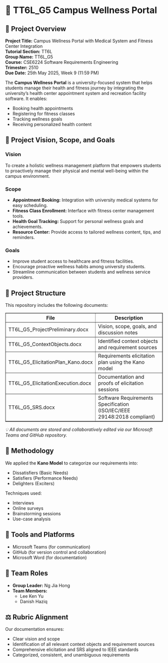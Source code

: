 <h1>🏥 TT6L_G5 Campus Wellness Portal</h1>

<h2>📌 Project Overview</h2>
<p>
  <strong>Project Title:</strong> Campus Wellness Portal with Medical System and Fitness Center Integration<br>
  <strong>Tutorial Section:</strong> TT6L<br>
  <strong>Group Name:</strong> TT6L_G5<br>
  <strong>Course:</strong> CSE6224 Software Requirements Engineering<br>
  <strong>Trimester:</strong> 2510<br>
  <strong>Due Date:</strong> 25th May 2025, Week 9 (11:59 PM)
</p>

<p>
  The <strong>Campus Wellness Portal</strong> is a university-focused system that helps students manage their health and fitness journey by integrating the university’s health center appointment system and recreation facility software. It enables:
</p>
<ul>
  <li>Booking health appointments</li>
  <li>Registering for fitness classes</li>
  <li>Tracking wellness goals</li>
  <li>Receiving personalized health content</li>
</ul>

<h2>🎯 Project Vision, Scope, and Goals</h2>

<h3>Vision</h3>
<p>
  To create a holistic wellness management platform that empowers students to proactively manage their physical and mental well-being within the campus environment.
</p>

<h3>Scope</h3>
<ul>
  <li><strong>Appointment Booking:</strong> Integration with university medical systems for easy scheduling.</li>
  <li><strong>Fitness Class Enrollment:</strong> Interface with fitness center management tools.</li>
  <li><strong>Health Goal Tracking:</strong> Support for personal wellness goals and achievements.</li>
  <li><strong>Resource Center:</strong> Provide access to tailored wellness content, tips, and reminders.</li>
</ul>

<h3>Goals</h3>
<ul>
  <li>Improve student access to healthcare and fitness facilities.</li>
  <li>Encourage proactive wellness habits among university students.</li>
  <li>Streamline communication between students and wellness service providers.</li>
</ul>

<h2>🧩 Project Structure</h2>
<p>This repository includes the following documents:</p>
<table border="1" cellpadding="8" cellspacing="0">
  <tr>
    <th>File</th>
    <th>Description</th>
  </tr>
  <tr>
    <td>TT6L_G5_ProjectPreliminary.docx</td>
    <td>Vision, scope, goals, and discussion notes</td>
  </tr>
  <tr>
    <td>TT6L_G5_ContextObjects.docx</td>
    <td>Identified context objects and requirement sources</td>
  </tr>
  <tr>
    <td>TT6L_G5_ElicitationPlan_Kano.docx</td>
    <td>Requirements elicitation plan using the Kano model</td>
  </tr>
  <tr>
    <td>TT6L_G5_ElicitationExecution.docx</td>
    <td>Documentation and proofs of elicitation sessions</td>
  </tr>
  <tr>
    <td>TT6L_G5_SRS.docx</td>
    <td>Software Requirements Specification (ISO/IEC/IEEE 29148:2018 compliant)</td>
  </tr>
</table>
<p><em>💡 All documents are stored and collaboratively edited via our Microsoft Teams and GitHub repository.</em></p>

<h2>🧠 Methodology</h2>
<p>We applied the <strong>Kano Model</strong> to categorize our requirements into:</p>
<ul>
  <li>Dissatisfiers (Basic Needs)</li>
  <li>Satisfiers (Performance Needs)</li>
  <li>Delighters (Exciters)</li>
</ul>

<p>Techniques used:</p>
<ul>
  <li>Interviews</li>
  <li>Online surveys</li>
  <li>Brainstorming sessions</li>
  <li>Use-case analysis</li>
</ul>

<h2>🔗 Tools and Platforms</h2>
<ul>
  <li>Microsoft Teams (for communication)</li>
  <li>GitHub (for version control and collaboration)</li>
  <li>Microsoft Word (for documentation)</li>
</ul>

<h2>👥 Team Roles</h2>
<ul>
  <li><strong>Group Leader:</strong> Ng Jia Hong</li>
  <li><strong>Team Members:</strong>
    <ul>
      <li>Lee Ken Yu</li>
      <li>Danish Haziq</li>
    </ul>
  </li>
</ul>

<h2>⚖️ Rubric Alignment</h2>
<p>Our documentation ensures:</p>
<ul>
  <li>Clear vision and scope</li>
  <li>Identification of all relevant context objects and requirement sources</li>
  <li>Comprehensive elicitation and SRS aligned to IEEE standards</li>
  <li>Categorized, consistent, and unambiguous requirements</li>
</ul>
